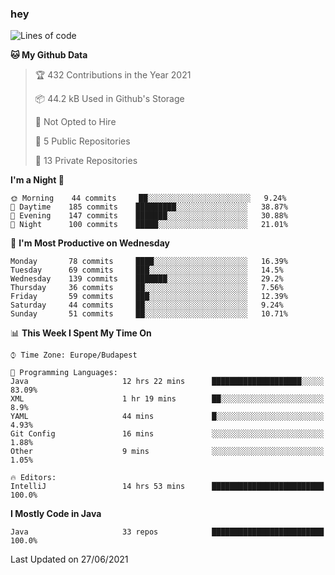 ### hey

<!--START_SECTION:waka-->
![Lines of code](https://img.shields.io/badge/From%20Hello%20World%20I%27ve%20Written-49941%20lines%20of%20code-blue)

**🐱 My Github Data** 

> 🏆 432 Contributions in the Year 2021
 > 
> 📦 44.2 kB Used in Github's Storage 
 > 
> 🚫 Not Opted to Hire
 > 
> 📜 5 Public Repositories 
 > 
> 🔑 13 Private Repositories  
 > 
**I'm a Night 🦉** 

```text
🌞 Morning    44 commits     ██░░░░░░░░░░░░░░░░░░░░░░░   9.24% 
🌆 Daytime    185 commits    █████████░░░░░░░░░░░░░░░░   38.87% 
🌃 Evening    147 commits    ███████░░░░░░░░░░░░░░░░░░   30.88% 
🌙 Night      100 commits    █████░░░░░░░░░░░░░░░░░░░░   21.01%

```
📅 **I'm Most Productive on Wednesday** 

```text
Monday       78 commits     ████░░░░░░░░░░░░░░░░░░░░░   16.39% 
Tuesday      69 commits     ███░░░░░░░░░░░░░░░░░░░░░░   14.5% 
Wednesday    139 commits    ███████░░░░░░░░░░░░░░░░░░   29.2% 
Thursday     36 commits     ██░░░░░░░░░░░░░░░░░░░░░░░   7.56% 
Friday       59 commits     ███░░░░░░░░░░░░░░░░░░░░░░   12.39% 
Saturday     44 commits     ██░░░░░░░░░░░░░░░░░░░░░░░   9.24% 
Sunday       51 commits     ██░░░░░░░░░░░░░░░░░░░░░░░   10.71%

```


📊 **This Week I Spent My Time On** 

```text
⌚︎ Time Zone: Europe/Budapest

💬 Programming Languages: 
Java                     12 hrs 22 mins      ████████████████████░░░░░   83.09% 
XML                      1 hr 19 mins        ██░░░░░░░░░░░░░░░░░░░░░░░   8.9% 
YAML                     44 mins             █░░░░░░░░░░░░░░░░░░░░░░░░   4.93% 
Git Config               16 mins             ░░░░░░░░░░░░░░░░░░░░░░░░░   1.88% 
Other                    9 mins              ░░░░░░░░░░░░░░░░░░░░░░░░░   1.05%

🔥 Editors: 
IntelliJ                 14 hrs 53 mins      █████████████████████████   100.0%

```

**I Mostly Code in Java** 

```text
Java                     33 repos            █████████████████████████   100.0%

```



 Last Updated on 27/06/2021
<!--END_SECTION:waka-->

